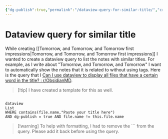 ```yaml
---
{"dg-publish":true,"permalink":"/dataview-query-for-similar-title/","created":"2024-01-03T10:57:23.088+09:00","updated":"2024-01-03T14:38:57.475+09:00"}
---
```


# Dataview query for similar title

While creating [[Tomorrow, and Tomorrow, and Tomorrow first impressions\|Tomorrow, and Tomorrow, and Tomorrow first impressions]] I wanted to create a dataview query to list the notes with similar titles. For example, as I write about "Tomorrow, and Tomorrow, and Tomorrow" I want to automatically show the notes that it is related to without using tags. Here is the query that I [Can I use dataview to display all files that have a certain word in the title? : r/ObsidianMD](https://www.reddit.com/r/ObsidianMD/comments/oi2l4n/can_i_use_dataview_to_display_all_files_that_have/).

> [!tip] I have created a template for this as well.

```

dataview  
List 
WHERE contains(file.name,"Paste your title here")
AND dg-publish = true AND file.name != this.file.name

```

> [!warning] To help with formatting, I had to remove the ``` from the query. Please add it back before using the query.
